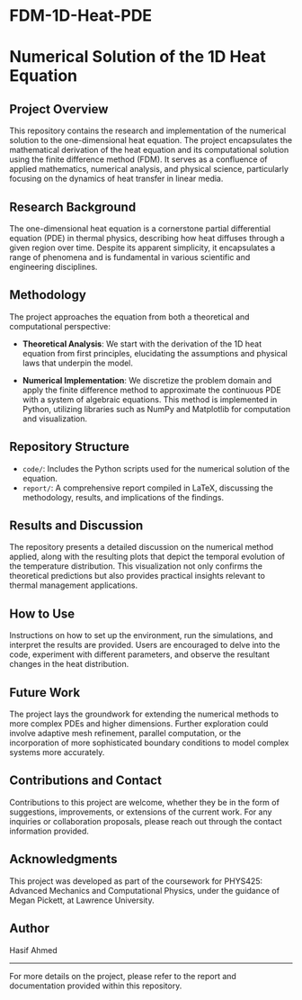 # FDM-1D-Heat-PDE

# Numerical Solution of the 1D Heat Equation

## Project Overview
This repository contains the research and implementation of the numerical solution to the one-dimensional heat equation. The project encapsulates the mathematical derivation of the heat equation and its computational solution using the finite difference method (FDM). It serves as a confluence of applied mathematics, numerical analysis, and physical science, particularly focusing on the dynamics of heat transfer in linear media.

## Research Background
The one-dimensional heat equation is a cornerstone partial differential equation (PDE) in thermal physics, describing how heat diffuses through a given region over time. Despite its apparent simplicity, it encapsulates a range of phenomena and is fundamental in various scientific and engineering disciplines.

## Methodology
The project approaches the equation from both a theoretical and computational perspective:

- **Theoretical Analysis**: We start with the derivation of the 1D heat equation from first principles, elucidating the assumptions and physical laws that underpin the model.

- **Numerical Implementation**: We discretize the problem domain and apply the finite difference method to approximate the continuous PDE with a system of algebraic equations. This method is implemented in Python, utilizing libraries such as NumPy and Matplotlib for computation and visualization.

## Repository Structure
- `code/`: Includes the Python scripts used for the numerical solution of the equation.
- `report/`: A comprehensive report compiled in LaTeX, discussing the methodology, results, and implications of the findings.

## Results and Discussion
The repository presents a detailed discussion on the numerical method applied, along with the resulting plots that depict the temporal evolution of the temperature distribution. This visualization not only confirms the theoretical predictions but also provides practical insights relevant to thermal management applications.

## How to Use
Instructions on how to set up the environment, run the simulations, and interpret the results are provided. Users are encouraged to delve into the code, experiment with different parameters, and observe the resultant changes in the heat distribution.

## Future Work
The project lays the groundwork for extending the numerical methods to more complex PDEs and higher dimensions. Further exploration could involve adaptive mesh refinement, parallel computation, or the incorporation of more sophisticated boundary conditions to model complex systems more accurately.

## Contributions and Contact
Contributions to this project are welcome, whether they be in the form of suggestions, improvements, or extensions of the current work. For any inquiries or collaboration proposals, please reach out through the contact information provided.

## Acknowledgments
This project was developed as part of the coursework for PHYS425: Advanced Mechanics and Computational Physics, under the guidance of Megan Pickett, at Lawrence University.

## Author
Hasif Ahmed

---

For more details on the project, please refer to the report and documentation provided within this repository.
